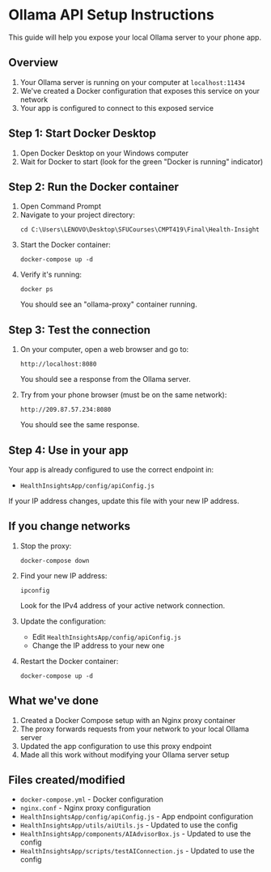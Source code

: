 # Ollama API Setup Instructions

This guide will help you expose your local Ollama server to your phone app.

## Overview

1. Your Ollama server is running on your computer at `localhost:11434`
2. We've created a Docker configuration that exposes this service on your network
3. Your app is configured to connect to this exposed service

## Step 1: Start Docker Desktop

1. Open Docker Desktop on your Windows computer
2. Wait for Docker to start (look for the green "Docker is running" indicator)

## Step 2: Run the Docker container

1. Open Command Prompt
2. Navigate to your project directory:
   ```
   cd C:\Users\LENOVO\Desktop\SFUCourses\CMPT419\Final\Health-Insight
   ```
3. Start the Docker container:
   ```
   docker-compose up -d
   ```
4. Verify it's running:
   ```
   docker ps
   ```
   You should see an "ollama-proxy" container running.

## Step 3: Test the connection

1. On your computer, open a web browser and go to:
   ```
   http://localhost:8080
   ```
   You should see a response from the Ollama server.

2. Try from your phone browser (must be on the same network):
   ```
   http://209.87.57.234:8080
   ```
   You should see the same response.

## Step 4: Use in your app

Your app is already configured to use the correct endpoint in:
- `HealthInsightsApp/config/apiConfig.js`

If your IP address changes, update this file with your new IP address.

## If you change networks

1. Stop the proxy:
   ```
   docker-compose down
   ```

2. Find your new IP address:
   ```
   ipconfig
   ```
   Look for the IPv4 address of your active network connection.

3. Update the configuration:
   - Edit `HealthInsightsApp/config/apiConfig.js`
   - Change the IP address to your new one

4. Restart the Docker container:
   ```
   docker-compose up -d
   ```

## What we've done

1. Created a Docker Compose setup with an Nginx proxy container
2. The proxy forwards requests from your network to your local Ollama server
3. Updated the app configuration to use this proxy endpoint
4. Made all this work without modifying your Ollama server setup

## Files created/modified

- `docker-compose.yml` - Docker configuration 
- `nginx.conf` - Nginx proxy configuration
- `HealthInsightsApp/config/apiConfig.js` - App endpoint configuration
- `HealthInsightsApp/utils/aiUtils.js` - Updated to use the config
- `HealthInsightsApp/components/AIAdvisorBox.js` - Updated to use the config
- `HealthInsightsApp/scripts/testAIConnection.js` - Updated to use the config 